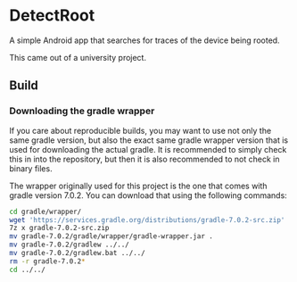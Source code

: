 DetectRoot
==========

A simple Android app that searches for traces of the device being rooted.

This came out of a university project.

Build
-----

### Downloading the gradle wrapper

If you care about reproducible builds, you may want to use not only the same gradle version, but also the exact same gradle wrapper version that is used for downloading the actual gradle. It is recommended to simply check this in into the repository, but then it is also recommended to not check in binary files.

The wrapper originally used for this project is the one that comes with gradle version 7.0.2. You can download that using the following commands:  
```sh
cd gradle/wrapper/
wget 'https://services.gradle.org/distributions/gradle-7.0.2-src.zip'
7z x gradle-7.0.2-src.zip
mv gradle-7.0.2/gradle/wrapper/gradle-wrapper.jar .
mv gradle-7.0.2/gradlew ../../
mv gradle-7.0.2/gradlew.bat ../../
rm -r gradle-7.0.2*
cd ../../
```

